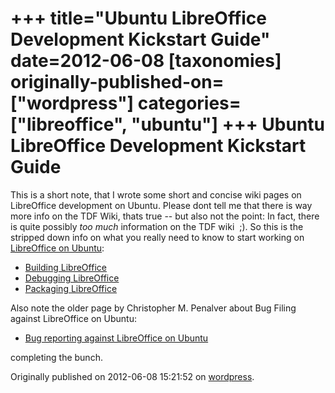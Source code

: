 +++
title="Ubuntu LibreOffice Development Kickstart Guide"
date=2012-06-08
[taxonomies]
originally-published-on=["wordpress"]
categories=["libreoffice", "ubuntu"]
+++
Ubuntu LibreOffice Development Kickstart Guide
==============================================

This is a short note, that I wrote some short and concise wiki pages on LibreOffice development on Ubuntu. Please dont tell me that there is way more info on the TDF Wiki, thats true -- but also not the point: In fact, there is quite possibly <em>too much</em> information on the TDF wiki  ;). So this is the stripped down info on what you really need to know to start working on <a href="https://wiki.ubuntu.com/LibreOffice" rel="nofollow">LibreOffice on Ubuntu</a>:
<ul>
	<li><a href="https://wiki.ubuntu.com/BuildingLibreOffice" rel="nofollow">Building LibreOffice</a></li>
	<li><a href="https://wiki.ubuntu.com/DebuggingLibreOffice" rel="nofollow">Debugging LibreOffice</a></li>
	<li><a href="https://wiki.ubuntu.com/LibreOfficePackaging" rel="nofollow">Packaging LibreOffice</a></li>
</ul>
Also note the older page by Christopher M. Penalver about Bug Filing against LibreOffice on Ubuntu:
<ul>
	<li><a href="https://wiki.ubuntu.com/LibreOfficeBugWrangling" rel="nofollow">Bug reporting against LibreOffice on Ubuntu</a></li>
</ul>
completing the bunch.

Originally published on 2012-06-08 15:21:52 on [wordpress](https://skyfromme.wordpress.com/2012/06/08/ubuntu-libreoffice-development-kickstart-guide/).
